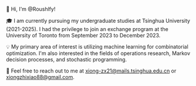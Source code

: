 👋 Hi, I'm @Roushlfy!

🎓 I am currently pursuing my undergraduate studies at Tsinghua University (2021-2025). I had the privilege to join an exchange program at the University of Toronto from September 2023 to December 2023.

💡 My primary area of interest is utilizing machine learning for combinatorial optimization. I'm also interested in the fields of operations research, Markov decision processes, and stochastic programming.

💌 Feel free to reach out to me at xiong-zx21@mails.tsinghua.edu.cn or xiongzhixiao88@gmail.com.

<!---
Roushlfy/Roushlfy is a ✨ special ✨ repository because its `README.md` (this file) appears on your GitHub profile.
You can click the Preview link to take a look at your changes.
--->

